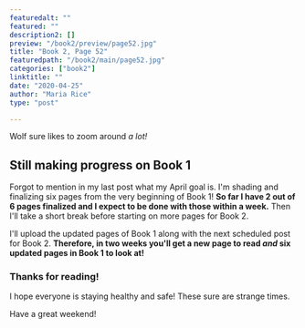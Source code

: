 ```yaml
---
featuredalt: ""
featured: ""
description2: []
preview: "/book2/preview/page52.jpg"
title: "Book 2, Page 52"
featuredpath: "/book2/main/page52.jpg"
categories: ["book2"]
linktitle: ""
date: "2020-04-25"
author: "Maria Rice"
type: "post"

---
```


Wolf sure likes to zoom around _a lot!_ 

## Still making progress on Book 1

Forgot to mention in my last post what my April goal is. 
I'm shading and finalizing six pages from the very beginning of Book 1! 
**So far I have 2 out of 6 pages finalized and I expect to be done with those within a week.**
Then I'll take a short break before starting on more pages for Book 2. 

I'll upload the updated pages of Book 1 along with the next scheduled post for Book 2. 
**Therefore, in two weeks you'll get a new page to read _and_ six updated pages in Book 1 to look at!**

### Thanks for reading!

I hope everyone is staying healthy and safe! 
These sure are strange times. 

Have a great weekend! 
